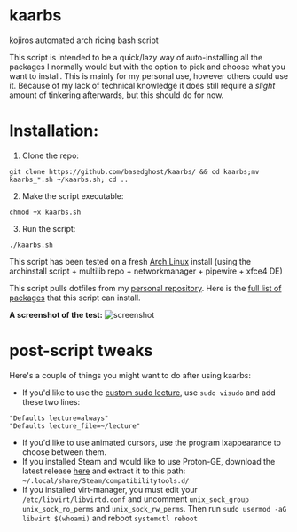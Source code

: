 # kaarbs
kojiros automated arch ricing bash script

This script is intended to be a quick/lazy way of auto-installing all the packages I normally would but with the option to pick and choose what you want to install. This is mainly for my personal use, however others could use it. Because of my lack of technical knowledge it does still require a *slight* amount of tinkering afterwards, but this should do for now.

# Installation:
1. Clone the repo:
```
git clone https://github.com/basedghost/kaarbs/ && cd kaarbs;mv kaarbs_*.sh ~/kaarbs.sh; cd ..
```
2. Make the script executable:
```
chmod +x kaarbs.sh
```
3. Run the script:
```
./kaarbs.sh
```

This script has been tested on a fresh [Arch Linux](https://archlinux.org/download/) install (using the archinstall script + multilib repo + networkmanager + pipewire + xfce4 DE)

This script pulls dotfiles from my [personal repository](https://github.com/basedghost/dotfiles/).
Here is the [full list of packages](PACKAGES.md) that this script can install.

**A screenshot of the test:**
![screenshot](https://user-images.githubusercontent.com/111021033/184048144-cba87669-57d7-479d-bf45-ed37b7dc4fe2.png)

# post-script tweaks

Here's a couple of things you might want to do after using kaarbs:
- If you'd like to use the [custom sudo lecture](https://github.com/basedghost/dotfiles/blob/main/lecture), use ```sudo visudo``` and add these two lines: 
```
"Defaults lecture=always"
"Defaults lecture_file=~/lecture"
```
- If you'd like to use animated cursors, use the program lxappearance to choose between them.
- If you installed Steam and would like to use Proton-GE, download the latest release [here](https://github.com/GloriousEggroll/proton-ge-custom/releases/latest/) and extract it to this path:
`~/.local/share/Steam/compatibilitytools.d/`
- If you installed virt-manager, you must edit your `/etc/libvirt/libvirtd.conf` and uncomment `unix_sock_group` `unix_sock_ro_perms` and `unix_sock_rw_perms`.
Then run ```sudo usermod -aG libvirt $(whoami)``` and reboot ```systemctl reboot```
